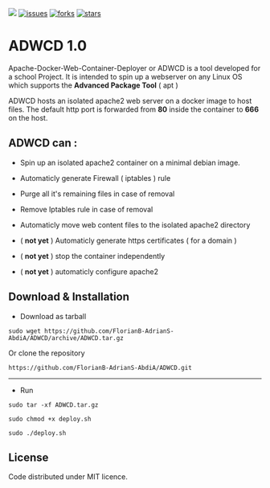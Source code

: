 <p align="center">
   
   <a href=""><img src="https://img.shields.io/github/issues/FlorianB-GabrielS-AbdiA/ADWCD.svg"></a>
   <a href=""><img src="https://img.shields.io/github/forks/FlorianB-GabrielS-AbdiA/ADWCD.svg" alt="issues"></a>
   <a href=""><img src="https://img.shields.io/github/stars/FlorianB-GabrielS-AbdiA/ADWCD.svg" alt="forks"></a>
   <a href=""><img src="https://img.shields.io/github/license/FlorianB-GabrielS-AbdiA/ADWCD.svg" alt="stars"></a>       
</p>




# ADWCD 1.0 

Apache-Docker-Web-Container-Deployer or ADWCD is a tool developed for a school Project. 
It is intended to spin up a webserver on any Linux OS which supports the **Advanced Package Tool** ( apt )

ADWCD hosts an isolated apache2 web server on a docker image to host files.
The default http port is forwarded from **80** inside the container to **666** on the host.

ADWCD can : 
-----------
 
* Spin up an isolated apache2 container on a minimal debian image.

* Automaticly generate Firewall ( iptables ) rule 

* Purge all it's remaining files in case of removal

* Remove Iptables rule in case of removal

* Automaticly move web content files to the isolated apache2 directory 

* ( **not yet** ) Automaticly generate https certificates ( for a domain ) 

* ( **not yet** ) stop the container independently 

* ( **not yet** ) automaticly configure apache2 


Download & Installation
------------------------
* Download as tarball

`sudo wget https://github.com/FlorianB-AdrianS-AbdiA/ADWCD/archive/ADWCD.tar.gz`

Or clone the repository

`https://github.com/FlorianB-AdrianS-AbdiA/ADWCD.git`

------
* Run 

`sudo tar -xf ADWCD.tar.gz`

`sudo chmod +x deploy.sh`

`sudo ./deploy.sh`

License
--------
Code distributed under MIT licence.
